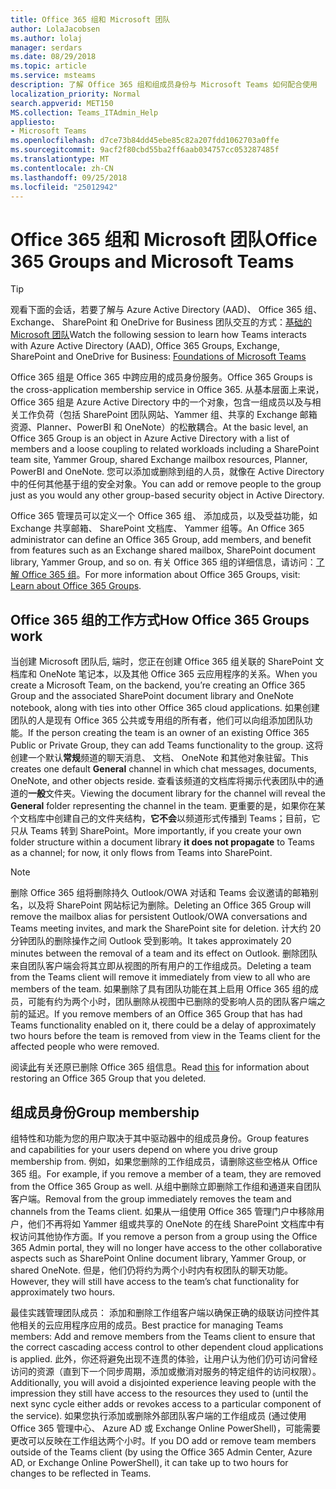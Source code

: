 ```yaml
---
title: Office 365 组和 Microsoft 团队
author: LolaJacobsen
ms.author: lolaj
manager: serdars
ms.date: 08/29/2018
ms.topic: article
ms.service: msteams
description: 了解 Office 365 组和组成员身份与 Microsoft Teams 如何配合使用
localization_priority: Normal
search.appverid: MET150
MS.collection: Teams_ITAdmin_Help
appliesto:
- Microsoft Teams
ms.openlocfilehash: d7ce73b84dd45ebe85c82a207fdd1062703a0ffe
ms.sourcegitcommit: 9acf2f80cbd55ba2ff6aab034757cc053287485f
ms.translationtype: MT
ms.contentlocale: zh-CN
ms.lasthandoff: 09/25/2018
ms.locfileid: "25012942"
---
```

<a name="office-365-groups-and-microsoft-teams"></a><span data-ttu-id="7f732-103">Office 365 组和 Microsoft 团队</span><span class="sxs-lookup"><span data-stu-id="7f732-103">Office 365 Groups and Microsoft Teams</span></span>
=====================================

> [!Tip]
> <span data-ttu-id="7f732-104">观看下面的会话，若要了解与 Azure Active Directory (AAD)、 Office 365 组、 Exchange、 SharePoint 和 OneDrive for Business 团队交互的方式：[基础的 Microsoft 团队](https://aka.ms/teams-foundations)</span><span class="sxs-lookup"><span data-stu-id="7f732-104">Watch the following session to learn how Teams interacts with Azure Active Directory (AAD), Office 365 Groups, Exchange, SharePoint and OneDrive for Business: [Foundations of Microsoft Teams](https://aka.ms/teams-foundations)</span></span>

<span data-ttu-id="7f732-105">Office 365 组是 Office 365 中跨应用的成员身份服务。</span><span class="sxs-lookup"><span data-stu-id="7f732-105">Office 365 Groups is the cross-application membership service in Office 365.</span></span> <span data-ttu-id="7f732-106">从基本层面上来说，Office 365 组是 Azure Active Directory 中的一个对象，包含一组成员以及与相关工作负荷（包括 SharePoint 团队网站、Yammer 组、共享的 Exchange 邮箱资源、Planner、PowerBI 和 OneNote）的松散耦合。</span><span class="sxs-lookup"><span data-stu-id="7f732-106">At the basic level, an Office 365 Group is an object in Azure Active Directory with a list of members and a loose coupling to related workloads including a SharePoint team site, Yammer Group, shared Exchange mailbox resources, Planner, PowerBI and OneNote.</span></span> <span data-ttu-id="7f732-107">您可以添加或删除到组的人员，就像在 Active Directory 中的任何其他基于组的安全对象。</span><span class="sxs-lookup"><span data-stu-id="7f732-107">You can add or remove people to the group just as you would any other group-based security object in Active Directory.</span></span>

<span data-ttu-id="7f732-108">Office 365 管理员可以定义一个 Office 365 组、 添加成员，以及受益功能，如 Exchange 共享邮箱、 SharePoint 文档库、 Yammer 组等。</span><span class="sxs-lookup"><span data-stu-id="7f732-108">An Office 365 administrator can define an Office 365 Group, add members, and benefit from features such as an Exchange shared mailbox, SharePoint document library, Yammer Group, and so on.</span></span> <span data-ttu-id="7f732-109">有关 Office 365 组的详细信息，请访问：[了解 Office 365 组](https://support.office.com/article/Learn-about-Office-365-groups-b565caa1-5c40-40ef-9915-60fdb2d97fa2)。</span><span class="sxs-lookup"><span data-stu-id="7f732-109">For more information about Office 365 Groups, visit: [Learn about Office 365 Groups](https://support.office.com/article/Learn-about-Office-365-groups-b565caa1-5c40-40ef-9915-60fdb2d97fa2).</span></span>

<a name="how-office-365-groups-work"></a><span data-ttu-id="7f732-110">Office 365 组的工作方式</span><span class="sxs-lookup"><span data-stu-id="7f732-110">How Office 365 Groups work</span></span>
--------------------------

<span data-ttu-id="7f732-111">当创建 Microsoft 团队后, 端时，您正在创建 Office 365 组关联的 SharePoint 文档库和 OneNote 笔记本，以及其他 Office 365 云应用程序的关系。</span><span class="sxs-lookup"><span data-stu-id="7f732-111">When you create a Microsoft Team, on the backend, you’re creating an Office 365 Group and the associated SharePoint document library and OneNote notebook, along with ties into other Office 365 cloud applications.</span></span> <span data-ttu-id="7f732-112">如果创建团队的人是现有 Office 365 公共或专用组的所有者，他们可以向组添加团队功能。</span><span class="sxs-lookup"><span data-stu-id="7f732-112">If the person creating the team is an owner of an existing Office 365 Public or Private Group, they can add Teams functionality to the group.</span></span> <span data-ttu-id="7f732-113">这将创建一个默认**常规**频道的聊天消息、 文档、 OneNote 和其他对象驻留。</span><span class="sxs-lookup"><span data-stu-id="7f732-113">This creates one default **General** channel in which chat messages, documents, OneNote, and other objects reside.</span></span> <span data-ttu-id="7f732-114">查看该频道的文档库将揭示代表团队中的通道的**一般**文件夹。</span><span class="sxs-lookup"><span data-stu-id="7f732-114">Viewing the document library for the channel will reveal the **General** folder representing the channel in the team.</span></span> <span data-ttu-id="7f732-115">更重要的是，如果你在某个文档库中创建自己的文件夹结构，**它不会**以频道形式传播到 Teams；目前，它只从 Teams 转到 SharePoint。</span><span class="sxs-lookup"><span data-stu-id="7f732-115">More importantly, if you create your own folder structure within a document library **it does not propagate** to Teams as a channel; for now, it only flows from Teams into SharePoint.</span></span>

> [!NOTE]
> <span data-ttu-id="7f732-116">删除 Office 365 组将删除持久 Outlook/OWA 对话和 Teams 会议邀请的邮箱别名，以及将 SharePoint 网站标记为删除。</span><span class="sxs-lookup"><span data-stu-id="7f732-116">Deleting an Office 365 Group will remove the mailbox alias for persistent Outlook/OWA conversations and Teams meeting invites, and mark the SharePoint site for deletion.</span></span> <span data-ttu-id="7f732-117">计大约 20 分钟团队的删除操作之间 Outlook 受到影响。</span><span class="sxs-lookup"><span data-stu-id="7f732-117">It takes approximately 20 minutes between the removal of a team and its effect on Outlook.</span></span> <span data-ttu-id="7f732-118">删除团队来自团队客户端会将其立即从视图的所有用户的工作组成员。</span><span class="sxs-lookup"><span data-stu-id="7f732-118">Deleting a team from the Teams client will remove it immediately from view to all who are members of the team.</span></span> <span data-ttu-id="7f732-119">如果删除了具有团队功能在其上启用 Office 365 组的成员，可能有约为两个小时，团队删除从视图中已删除的受影响人员的团队客户端之前的延迟。</span><span class="sxs-lookup"><span data-stu-id="7f732-119">If you remove members of an Office 365 Group that has had Teams functionality enabled on it, there could be a delay of approximately two hours before the team is removed from view in the Teams client for the affected people who were removed.</span></span>
>
><span data-ttu-id="7f732-120">阅读[此](https://support.office.com/article/Restore-a-deleted-Office-365-Group-b7c66b59-657a-4e1a-8aa0-8163b1f4eb54)有关还原已删除 Office 365 组信息。</span><span class="sxs-lookup"><span data-stu-id="7f732-120">Read [this](https://support.office.com/article/Restore-a-deleted-Office-365-Group-b7c66b59-657a-4e1a-8aa0-8163b1f4eb54) for information about restoring an Office 365 Group that you deleted.</span></span>

<a name="group-membership"></a><span data-ttu-id="7f732-121">组成员身份</span><span class="sxs-lookup"><span data-stu-id="7f732-121">Group membership</span></span>
----------------

<span data-ttu-id="7f732-122">组特性和功能为您的用户取决于其中驱动器中的组成员身份。</span><span class="sxs-lookup"><span data-stu-id="7f732-122">Group features and capabilities for your users depend on where you drive group membership from.</span></span> <span data-ttu-id="7f732-123">例如，如果您删除的工作组成员，请删除这些空格从 Office 365 组。</span><span class="sxs-lookup"><span data-stu-id="7f732-123">For example, if you remove a member of a team, they are removed from the Office 365 Group as well.</span></span> <span data-ttu-id="7f732-124">从组中删除立即删除工作组和通道来自团队客户端。</span><span class="sxs-lookup"><span data-stu-id="7f732-124">Removal from the group immediately removes the team and channels from the Teams client.</span></span> <span data-ttu-id="7f732-125">如果从一组使用 Office 365 管理门户中移除用户，他们不再将如 Yammer 组或共享的 OneNote 的在线 SharePoint 文档库中有权访问其他协作方面。</span><span class="sxs-lookup"><span data-stu-id="7f732-125">If you remove a person from a group using the Office 365 Admin portal, they will no longer have access to the other collaborative aspects such as SharePoint Online document library, Yammer Group, or shared OneNote.</span></span> <span data-ttu-id="7f732-126">但是，他们仍将约为两个小时内有权团队的聊天功能。</span><span class="sxs-lookup"><span data-stu-id="7f732-126">However, they will still have access to the team’s chat functionality for approximately two hours.</span></span>

<span data-ttu-id="7f732-127">最佳实践管理团队成员： 添加和删除工作组客户端以确保正确的级联访问控件其他相关的云应用程序应用的成员。</span><span class="sxs-lookup"><span data-stu-id="7f732-127">Best practice for managing Teams members: Add and remove members from the Teams client to ensure that the correct cascading access control to other dependent cloud applications is applied.</span></span> <span data-ttu-id="7f732-128">此外，你还将避免出现不连贯的体验，让用户认为他们仍可访问曾经访问的资源（直到下一个同步周期，添加或撤消对服务的特定组件的访问权限）。</span><span class="sxs-lookup"><span data-stu-id="7f732-128">Additionally, you will avoid a disjointed experience leaving people with the impression they still have access to the resources they used to (until the next sync cycle either adds or revokes access to a particular component of the service).</span></span> <span data-ttu-id="7f732-129">如果您执行添加或删除外部团队客户端的工作组成员 (通过使用 Office 365 管理中心、 Azure AD 或 Exchange Online PowerShell)，可能需要更改可以反映在工作组达两个小时。</span><span class="sxs-lookup"><span data-stu-id="7f732-129">If you DO add or remove team members outside of the Teams client (by using the Office 365 Admin Center, Azure AD, or Exchange Online PowerShell), it can take up to two hours for changes to be reflected in Teams.</span></span>
